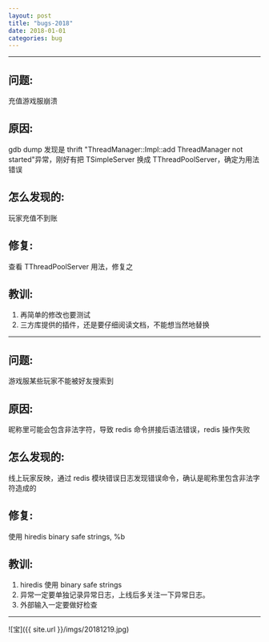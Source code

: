```yaml
---
layout: post
title: "bugs-2018"
date: 2018-01-01
categories: bug
---
```


---

## 问题:

充值游戏服崩溃

## 原因:

gdb dump 发现是 thrift "ThreadManager::Impl::add ThreadManager not started"异常，刚好有把 TSimpleServer 换成 TThreadPoolServer，确定为用法错误

## 怎么发现的:

玩家充值不到账

## 修复:

查看 TThreadPoolServer 用法，修复之

## 教训:

1. 再简单的修改也要测试
2. 三方库提供的插件，还是要仔细阅读文档，不能想当然地替换

---

## 问题:

游戏服某些玩家不能被好友搜索到

## 原因:

昵称里可能会包含非法字符，导致 redis 命令拼接后语法错误，redis 操作失败

## 怎么发现的:

线上玩家反映，通过 redis 模块错误日志发现错误命令，确认是昵称里包含非法字符造成的

## 修复:

使用 hiredis binary safe strings, %b

## 教训:

1. hiredis 使用 binary safe strings
2. 异常一定要单独记录异常日志，上线后多关注一下异常日志。
3. 外部输入一定要做好检查

---

![宝]({{ site.url }}/imgs/20181219.jpg)
